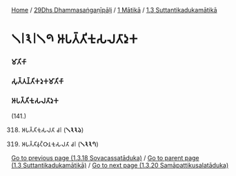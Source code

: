 
[Home](/) / [29Dhs Dhammasaṅgaṇīpāḷi](/tipitaka/29Dhs.md) / [1 Mātikā](/tipitaka/29Dhs/1.md) / [1.3 Suttantikadukamātikā](/tipitaka/29Dhs/1/1.3.md)

# 𑁧𑁇𑁩𑁇𑁧𑁯 𑀆𑀧𑀢𑁆𑀢𑀺𑀓𑀼𑀲𑀮𑀢𑀸𑀤𑀼𑀓

### 𑀫𑀸𑀢𑀺𑀓𑀸

### 𑀲𑀼𑀢𑁆𑀢𑀦𑁆𑀢𑀺𑀓𑀤𑀼𑀓𑀫𑀸𑀢𑀺𑀓𑀸

### 𑀆𑀧𑀢𑁆𑀢𑀺𑀓𑀼𑀲𑀮𑀢𑀸𑀤𑀼𑀓

(141.)

318. 𑀆𑀧𑀢𑁆𑀢𑀺𑀓𑀼𑀲𑀮𑀢𑀸 𑀘𑁇 (**𑁧𑁩𑁩𑁬**)

319. 𑀆𑀧𑀢𑁆𑀢𑀺𑀯𑀼𑀝𑁆𑀞𑀸𑀦𑀓𑀼𑀲𑀮𑀢𑀸 𑀘𑁇 (**𑁧𑁩𑁩𑁭**)

[Go to previous page (1.3.18 Sovacassatāduka)](/tipitaka/29Dhs/1/1.3/1.3.18.md) / [Go to parent page (1.3 Suttantikadukamātikā)](/tipitaka/29Dhs/1/1.3.md) / [Go to next page (1.3.20 Samāpattikusalatāduka)](/tipitaka/29Dhs/1/1.3/1.3.20.md)


